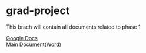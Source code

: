 # grad-project
This brach will contain all documents related to phase 1 

<a href="https://docs.google.com/document/d/1fgAQWGQO7OWE96BA5piTJjJEburH456XkFD3CBUnV1g/edit?tab=t.9pxjfkks7obd#heading=h.jo5opbmj6haa">Google Docs</a>
<br />
<a href="https://onedrive.live.com/personal/af1eb9b398e79f37/_layouts/15/Doc.aspx?sourcedoc=%7B05f54669-c7c4-40fd-8112-caf827037e67%7D&action=default&redeem=aHR0cHM6Ly8xZHJ2Lm1zL3cvYy9hZjFlYjliMzk4ZTc5ZjM3L0VXbEc5UVhFeF8xQWdSTEstQ2NEZm1jQkd5b3B0SDVnNmJDWGVlMUt5aTE3WVE_ZT1ickwzQkk&slrid=d710aaa1-a08f-9000-2466-f0913821a50f&originalPath=aHR0cHM6Ly8xZHJ2Lm1zL3cvYy9hZjFlYjliMzk4ZTc5ZjM3L0VXbEc5UVhFeF8xQWdSTEstQ2NEZm1jQkd5b3B0SDVnNmJDWGVlMUt5aTE3WVE_cnRpbWU9ampQZElqT3czVWc&CID=6e9a4a58-9449-4750-b6c5-37b708f09c90&_SRM=0:G:4)">Main Document(Word)</a>

